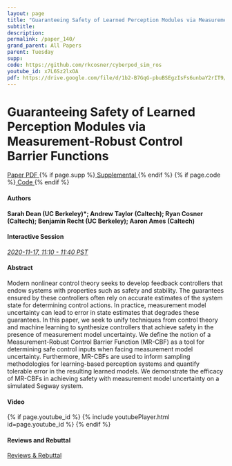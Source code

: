```yaml
---
layout: page
title: "Guaranteeing Safety of Learned Perception Modules via Measurement-Robust Control Barrier Functions"
subtitle: 
description:
permalink: /paper_140/
grand_parent: All Papers
parent: Tuesday
supp: 
code: https://github.com/rkcosner/cyberpod_sim_ros
youtube_id: x7L6Sz2lxOA
pdf: https://drive.google.com/file/d/1b2-B7GqG-pbuBSEgzIsFs6unbaY2rIT9/view
---
```


# Guaranteeing Safety of Learned Perception Modules via Measurement-Robust Control Barrier Functions

<a href="https://drive.google.com/file/d/1b2-B7GqG-pbuBSEgzIsFs6unbaY2rIT9/view" target="_blank" rel="noopener noreferrer" class="btn btn-blue"><i class="fa fa-file-text-o" aria-hidden="true"></i> Paper PDF </a> {% if page.supp %}<a href="" target="_blank" rel="noopener noreferrer" class="btn btn-green"><i class="fa fa-file-text-o" aria-hidden="true"></i> Supplemental </a>{% endif %} {% if page.code %}<a href="https://github.com/rkcosner/cyberpod_sim_ros" target="_blank" rel="noopener noreferrer" class="btn"><i class="fa fa-github" aria-hidden="true"></i> Code </a>{% endif %} 

#### Authors
**Sarah Dean (UC Berkeley)*; Andrew Taylor (Caltech); Ryan Cosner (Caltech); Benjamin Recht (UC Berkeley); Aaron Ames (Caltech)**

#### Interactive Session
<a href="https://pheedloop.com/corl2020/virtual/?page=sessions&section=SESBZVL5OD9MKX8H9" target="_blank" rel="noopener noreferrer"><em>2020-11-17, 11:10 - 11:40 PST </em></a>

#### Abstract
Modern nonlinear control theory seeks to develop feedback controllers that endow systems with properties such as safety and stability. The guarantees ensured by these controllers often rely on accurate estimates of the system state for determining control actions. In practice, measurement model uncertainty can lead to error in state estimates that degrades these guarantees. In this paper, we seek to unify techniques from control theory and machine learning to synthesize controllers that achieve safety in the presence of measurement model uncertainty. We define the notion of a Measurement-Robust Control Barrier Function (MR-CBF) as a tool for determining safe control inputs when facing measurement model uncertainty. Furthermore, MR-CBFs are used to inform sampling methodologies for learning-based perception systems and quantify tolerable error in the resulting learned models. We demonstrate the efficacy of MR-CBFs in achieving safety with measurement model uncertainty on a simulated Segway system.

#### Video
{% if page.youtube_id %}
{% include youtubePlayer.html id=page.youtube_id %}
{% endif %}

#### Reviews and Rebuttal
<a href="https://drive.google.com/file/d/17xXZTkTWR_nEcw4pNcJbL_Xx416toSWU/view" target="_blank" rel="noopener noreferrer" class="btn btn-purple"><i class="fa fa-pencil-square-o" aria-hidden="true"></i> Reviews & Rebuttal </a>


